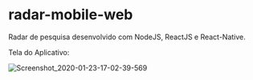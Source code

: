 # radar-mobile-web
Radar de pesquisa desenvolvido com NodeJS, ReactJS e React-Native.

Tela do Aplicativo:

![Screenshot_2020-01-23-17-02-39-569](https://user-images.githubusercontent.com/55992886/73076764-888dbf80-3e9d-11ea-9922-b24cdb8b5730.jpeg)
